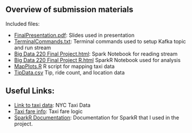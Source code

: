 ## Overview of submission materials

Included files:
  - [FinalPresentation.pdf](FinalPresentation.pdf): Slides used in presentation 
  - [TerminalCommands.txt](TerminalCommands.txt): Terminal commands used to setup Kafka topic and run stream
  - [Big Data 220 Final Project.html](BigData220FinalProject.html): Spark Notebook for reading stream
  - [Big Data 220 Final Project R.html](BigData220FinalProjectR.html) SparkR Notebook used for analysis
  - [MapPlots.R](MapPlots.R) R script for mapping taxi data
  - [TipData.csv](TipData.csv) Tip, ride count, and location data


## Useful Links:

- [Link to taxi data](https://www1.nyc.gov/site/tlc/about/tlc-trip-record-data.page): NYC Taxi Data
- [Taxi fare info](https://www1.nyc.gov/site/tlc/passengers/taxi-fare.page): Taxi fare logic
- [SparkR Documentation](https://spark.apache.org/docs/1.6.0/api/R/): Documentation for SparkR that I used in the project.
